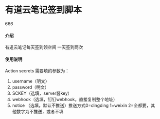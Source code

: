 # 有道云笔记签到脚本
666

#### 介绍
有道云笔记每天签到领空间
一天签到两次


#### 使用说明
Action secrets 需要填的参数为：
1.  username（明文）
2.  password（明文）
2.  SCKEY（选填，server酱key）
4.  webhook（选填，钉钉webhook，直接复制整个地址）
3.  notice （选填，默认不推送）推送方式0=dingding 1=weixin 2=全都要，其他数字为不推送，或者不填


